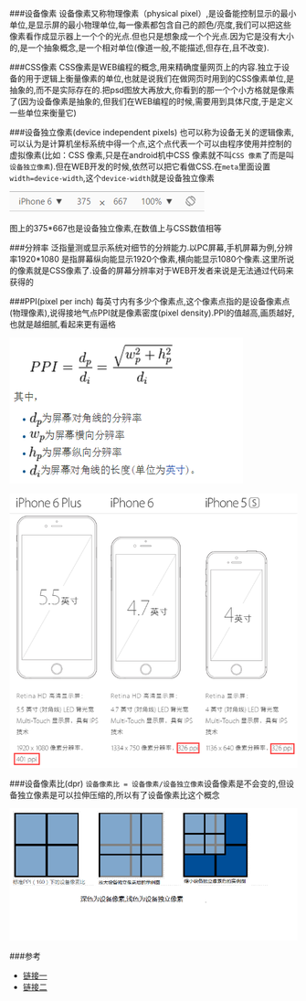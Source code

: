 ###设备像素
设备像素又称物理像素（physical pixel）,是设备能控制显示的最小单位,是显示屏的最小物理单位,每一像素都包含自己的颜色/亮度,我们可以把这些像素看作成显示器上一个个的光点.但也只是想象成一个个光点.因为它是没有大小的,是一个抽象概念,是一个相对单位(像道一般,不能描述,但存在,且不改变).

###CSS像素
CSS像素是WEB编程的概念,用来精确度量网页上的内容.独立于设备的用于逻辑上衡量像素的单位,也就是说我们在做网页时用到的CSS像素单位,是抽象的,而不是实际存在的.把psd图放大再放大,你看到的那一个个小方格就是像素了(因为设备像素是抽象的,但我们在WEB编程的时候,需要用到具体尺度,于是定义一些单位来衡量它)

###设备独立像素(device independent pixels)
也可以称为设备无关的逻辑像素,可以认为是计算机坐标系统中得一个点,这个点代表一个可以由程序使用并控制的虚拟像素(比如：CSS 像素,只是在android机中CSS 像素就不叫`CSS 像素`了而是叫`设备独立像素`).但在WEB开发的时候,依然可以把它看做CSS.在`meta`里面设置`width=device-width`,这个`device-width`就是设备独立像素

![chrome模拟手机设备图](pc/device-independent-pixels.png)

图上的375*667也是设备独立像素,在数值上与CSS数值相等

###分辨率
泛指量测或显示系统对细节的分辨能力.以PC屏幕,手机屏幕为例,分辨率1920*1080 是指屏幕纵向能显示1920个像素,横向能显示1080个像素.这里所说的像素就是CSS像素了.设备的屏幕分辨率对于WEB开发者来说是无法通过代码来获得的

###PPI(pixel per inch)
每英寸内有多少个像素点,这个像素点指的是设备像素点(物理像素),说得接地气点PPI就是像素密度(pixel density).PPI的值越高,画质越好,也就是越细腻,看起来更有逼格

![PPI换算图1](pc/PPI1.png)

![PPI换算图2](pc/PPI2.png)

###设备像素比(dpr)
`设备像素比 = 设备像素/设备独立像素`设备像素是不会变的,但设备独立像素是可以拉伸压缩的,所以有了设备像素比这个概念

![dpr](pc/dpr.png)



###参考
- [链接一](http://www.zhihu.com/question/32011095)
- [链接二](http://yunkus.com/physical-pixel-device-independent-pixels/)


